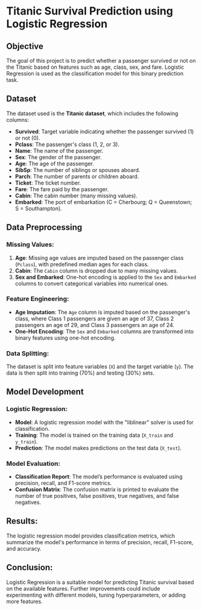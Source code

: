 # Titanic Survival Prediction using Logistic Regression

## Objective
The goal of this project is to predict whether a passenger survived or not on the Titanic based on features such as age, class, sex, and fare. Logistic Regression is used as the classification model for this binary prediction task.

## Dataset
The dataset used is the **Titanic dataset**, which includes the following columns:
- **Survived**: Target variable indicating whether the passenger survived (1) or not (0).
- **Pclass**: The passenger's class (1, 2, or 3).
- **Name**: The name of the passenger.
- **Sex**: The gender of the passenger.
- **Age**: The age of the passenger.
- **SibSp**: The number of siblings or spouses aboard.
- **Parch**: The number of parents or children aboard.
- **Ticket**: The ticket number.
- **Fare**: The fare paid by the passenger.
- **Cabin**: The cabin number (many missing values).
- **Embarked**: The port of embarkation (C = Cherbourg; Q = Queenstown; S = Southampton).

## Data Preprocessing

### Missing Values:
1. **Age**: Missing age values are imputed based on the passenger class (`Pclass`), with predefined median ages for each class.
2. **Cabin**: The `Cabin` column is dropped due to many missing values.
3. **Sex and Embarked**: One-hot encoding is applied to the `Sex` and `Embarked` columns to convert categorical variables into numerical ones.

### Feature Engineering:
- **Age Imputation**: The `Age` column is imputed based on the passenger's class, where Class 1 passengers are given an age of 37, Class 2 passengers an age of 29, and Class 3 passengers an age of 24.
- **One-Hot Encoding**: The `Sex` and `Embarked` columns are transformed into binary features using one-hot encoding.

### Data Splitting:
The dataset is split into feature variables (`X`) and the target variable (`y`). The data is then split into training (70%) and testing (30%) sets.

## Model Development

### Logistic Regression:
- **Model**: A logistic regression model with the "liblinear" solver is used for classification.
- **Training**: The model is trained on the training data (`X_train` and `y_train`).
- **Prediction**: The model makes predictions on the test data (`X_test`).

### Model Evaluation:
- **Classification Report**: The model’s performance is evaluated using precision, recall, and F1-score metrics.
- **Confusion Matrix**: The confusion matrix is printed to evaluate the number of true positives, false positives, true negatives, and false negatives.

## Results:
The logistic regression model provides classification metrics, which summarize the model's performance in terms of precision, recall, F1-score, and accuracy.

## Conclusion:
Logistic Regression is a suitable model for predicting Titanic survival based on the available features. Further improvements could include experimenting with different models, tuning hyperparameters, or adding more features.
